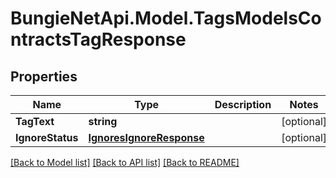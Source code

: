 # BungieNetApi.Model.TagsModelsContractsTagResponse
## Properties

Name | Type | Description | Notes
------------ | ------------- | ------------- | -------------
**TagText** | **string** |  | [optional] 
**IgnoreStatus** | [**IgnoresIgnoreResponse**](IgnoresIgnoreResponse.md) |  | [optional] 

[[Back to Model list]](../README.md#documentation-for-models) [[Back to API list]](../README.md#documentation-for-api-endpoints) [[Back to README]](../README.md)

